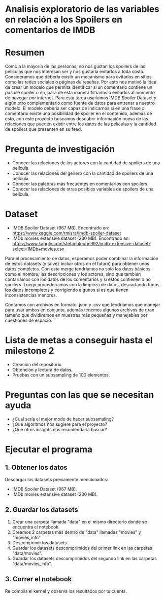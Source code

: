 # Analisis exploratorio de las variables en relación a los Spoilers en comentarios de IMDB

# Resumen
Como a la mayoría de las personas, no nos gustan los spoilers de las películas que nos interesan ver y nos gustaría evitarlos a toda costa. Consideramos que debería existir un mecanismo para evitarlos en sitios como las redes sociales o páginas de reseñas. Por esto nos motivó la idea de crear un modelo que permita identificar si un comentario contiene un posible spoiler o no, para de esta manera filtrarlos o evitarlos al momento de navegar por internet. Para esta tarea usaríamos IMDB Spoiler Dataset y algún otro complementario como fuente de datos para entrenar a nuestro modelo. El modelo debería ser capaz de indicarnos si en una frase o comentario existe una posibilidad de spoiler en el contenido, además de esto, con este proyecto buscamos descubrir información nueva de las relaciones que pueden existir entre los datos de las películas y la cantidad de spoilers que presenten en su feed.

# Pregunta de investigación
- Conocer las relaciones de los actores con la cantidad de spoilers de una película.
- Conocer las relaciones del género con la cantidad de spoilers de una película.
- Conocer las palabras más frecuentes en comentarios con spoilers.
- Conocer las relaciones de otras posibles variables de spoilers de una película.

# Dataset
- IMDB Spoiler Dataset (967 MB). Encontrado en: https://www.kaggle.com/rmisra/imdb-spoiler-dataset
- IMDb movies extensive dataset (230 MB). Encontrado en: https://www.kaggle.com/stefanoleone992/imdb-extensive-dataset?select=IMDb+movies.csv

Para el procesamiento de datos, esperamos poder combinar la información de estos datasets (y talvez incluir otros en el futuro) para obtener unos datos completos. Con este merge tendríamos no solo los datos básicos como el nombre, las descripciones y los actores, sino que también contaríamos con los datos de los comentarios y si estos contienen o no spoilers. Luego procederíamos con la limpieza de datos, descartando todos los datos incompletos y corrigiendo algunos si es que tienen inconsistencias menores.

Contamos con archivos en formato .json y .csv que tendriamos que manejar para usar ambos en conjunto, además tenemos algunos archivos de gran tamaño que dividiremos en muestras más pequeñas y manejables por cuestiones de espacio.

# Lista de metas a conseguir hasta el milestone 2
- Creación del repositorio.
- Obtención y lectura de datos.
- Pruebas con un subsampling de 100 elementos.

# Preguntas con las que se necesitan ayuda
- ¿Cual sería el mejor modo de hacer subsampling?
- ¿Qué algoritmos nos sugiere para el proyecto?
- ¿Qué otros insights nos recomendaria buscar?

# Ejecutar el programa
## 1. Obtener los datos
Descargar los datasets previamente mencionados:
- IMDB Spoiler Dataset (967 MB).
- IMDb movies extensive dataset (230 MB).

## 2. Guardar los datasets
1. Crear una carpeta llamada "data" en el mismo directorio donde se encuentra el notebook.
2. Creamos 2 carpetas más dentro de "data" llamadas "movies" y "movies_info"
2. Descomprimir los datasets.
3. Guardar los datasets descomprimidos del primer link en las carpetas "data/movies".
4. Guardar los datasets descomprimidos del segundo link en las carpetas "data/movies_info".

## 3. Correr el notebook
Re compila el kernel y observa los resultados por tu cuenta.
